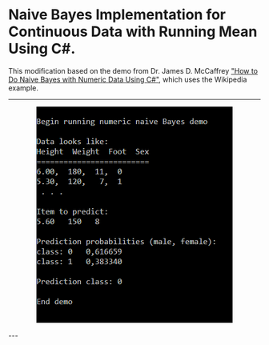 # Naive Bayes Implementation for Continuous Data with Running Mean Using C#.

This modification based on the demo from Dr. James D. McCaffrey ["How to Do Naive Bayes with Numeric Data Using C#"](https://visualstudiomagazine.com/articles/2019/11/12/naive-bayes-csharp), which uses the Wikipedia example.

---
<p align="center">
  <img width="" height="" src="https://github.com/grensen/Running-Naive-Bayes/blob/master/naive_Bayes_figure1.png">
</p>
---




